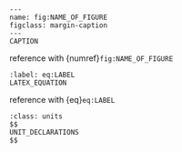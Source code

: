 <!-- Useful templates -->

<!-- Figure -->
```{figure} figures/FIGNAME.EXT
---
name: fig:NAME_OF_FIGURE
figclass: margin-caption
---
CAPTION
```

reference with {numref}`fig:NAME_OF_FIGURE`

<!-- Equation -->
```{math}
:label: eq:LABEL
LATEX_EQUATION
```

reference with {eq}`eq:LABEL`

<!-- Unit side-note -->
```{margin} Units!
:class: units
$$
UNIT_DECLARATIONS
$$
```